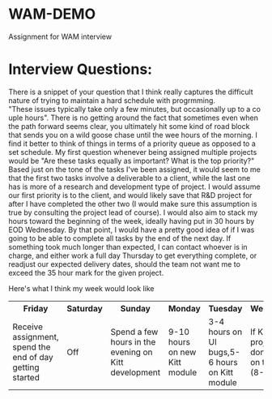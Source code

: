 # WAM-DEMO
Assignment for WAM interview

<h1>Interview Questions:</h1>

There is a snippet of your question that I think really captures the difficult nature of trying to maintain a hard schedule with progrmming. "These issues typically take only a few minutes, but occasionally up to a couple hours". There is no getting around the fact that sometimes even when the path forward seems clear, you ultimately hit some kind of road block that sends you on a wild goose chase until the wee hours of the morning. I find it better to think of things in terms of a priority queue as opposed to a set schedule. My first question whenever being assigned multiple projects would be "Are these tasks equally as important? What is the top priority?" Based just on the tone of the tasks I've been assigned, it would seem to me that the first two tasks involve a deliverable to a client, while the last one has is more of a research and development type of project. I would assume our first priority is to the client, and would likely save that R&D project for after I have completed the other two (I would make sure this assumption is true by consulting the project lead of course). I would also aim to stack my hours toward the beginning of the week, ideally having put in 30 hours by EOD Wednesday. By that point, I would have a pretty good idea of if I was going to be able to complete all tasks by the end of the next day. If something took much longer than expected, I can contact whoever is in charge, and either work a full day Thursday to get everything complete, or readjust our expected delivery dates, should the team not want me to exceed the 35 hour mark for the given project.

Here's what I think my week would look like

<table>
<tr>
<th>Friday</th><th>Saturday</th><th>Sunday</th><th>Monday</th><th>Tuesday</th><th>Wednesday</th><th>Thursday</th><th>Friday</th>
</tr><tr>
<td>Receive assignment, spend the end of day getting started</td><td>Off</td><td>Spend a few hours in the evening on Kitt development</td>
<td>9-10 hours on new Kitt module</td>
<td>3-4 hours on UI bugs,5-6 hours on Kitt module</td>
<td>If Kitt projects are done, move on to R&D (8-10 hrs)</td>
<td>If Kitt projects are done, move on to R&D</td>
</tr>
</table>
